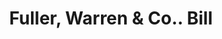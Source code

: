 ---
doi: 10.7916/D8RV20ZS
date_other: '1800'
date_other_textual: 1800-1899
form: printed ephemera
genre:
- Invoices
name:
- Fuller, Warren & Co.
object_in_context_url: https://biggert.cul.columbia.edu/items/view/ave_biggert_01927
subject_hierarchical_geographic:
- Troy, New York, United States
subject_name:
- Fuller, Warren & Co.
title: Fuller, Warren & Co.. Bill
sort_title: Fuller, Warren & Co.. Bill
call_number: ave_biggert_01927
coordinates:
- 42.73166666666667,-73.69250000000001
pid: ave_biggert_01927
identifiers: ave_biggert_01927
thumbnail: https://derivativo-2.library.columbia.edu/iiif/2/ldpd:490628/full/!256,256/0/native.jpg
permalink: /biggert/ave_biggert_01927/
layout: iiif-image-page
---